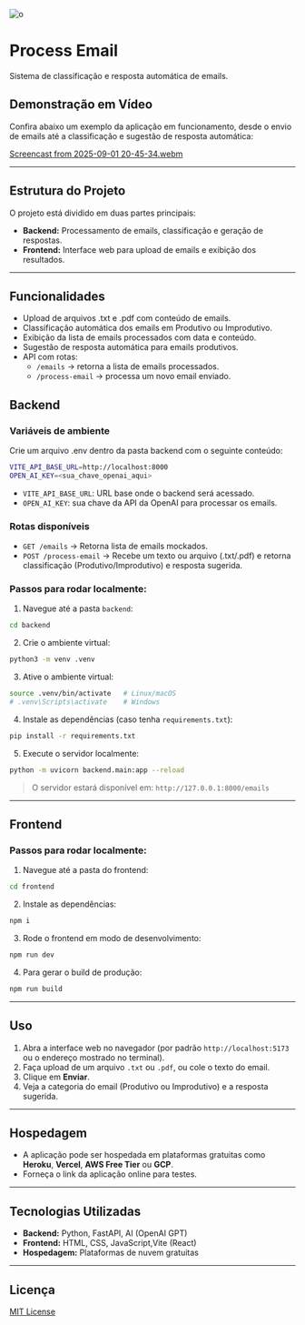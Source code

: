 ![o](https://github.com/user-attachments/assets/51c10b4c-d188-4fe1-a2b9-afede27b937f)


# Process Email

Sistema de classificação e resposta automática de emails.


## Demonstração em Vídeo

Confira abaixo um exemplo da aplicação em funcionamento, desde o envio de emails até a classificação e sugestão de resposta automática:

[Screencast from 2025-09-01 20-45-34.webm](https://github.com/user-attachments/assets/700b8a69-1513-4475-a10d-969487de2481)


---

## Estrutura do Projeto

O projeto está dividido em duas partes principais:

- **Backend:** Processamento de emails, classificação e geração de respostas.  
- **Frontend:** Interface web para upload de emails e exibição dos resultados.

---

## Funcionalidades

- Upload de arquivos .txt e .pdf com conteúdo de emails.
- Classificação automática dos emails em Produtivo ou Improdutivo.
- Exibição da lista de emails processados com data e conteúdo.
- Sugestão de resposta automática para emails produtivos.
- API com rotas:
  - `/emails` → retorna a lista de emails processados.
  - `/process-email` → processa um novo email enviado.

## **Backend**

### Variáveis de ambiente

Crie um arquivo .env dentro da pasta backend com o seguinte conteúdo:

```bash
VITE_API_BASE_URL=http://localhost:8000
OPEN_AI_KEY=<sua_chave_openai_aqui>
```

- `VITE_API_BASE_URL`: URL base onde o backend será acessado.
- `OPEN_AI_KEY`: sua chave da API da OpenAI para processar os emails.

### Rotas disponíveis

- `GET /emails` → Retorna lista de emails mockados.
- `POST /process-email` → Recebe um texto ou arquivo (.txt/.pdf) e retorna classificação (Produtivo/Improdutivo) e resposta sugerida.

### Passos para rodar localmente:

1. Navegue até a pasta `backend`:

```bash
cd backend
```

2. Crie o ambiente virtual:

```bash
python3 -m venv .venv
```

3. Ative o ambiente virtual:

```bash
source .venv/bin/activate   # Linux/macOS
# .venv\Scripts\activate    # Windows
```

4. Instale as dependências (caso tenha `requirements.txt`):

```bash
pip install -r requirements.txt
```

5. Execute o servidor localmente:

```bash
python -m uvicorn backend.main:app --reload
```

> O servidor estará disponível em: `http://127.0.0.1:8000/emails`

---

## **Frontend**

### Passos para rodar localmente:

1. Navegue até a pasta do frontend:

```bash
cd frontend
```

2. Instale as dependências:

```bash
npm i
```

3. Rode o frontend em modo de desenvolvimento:

```bash
npm run dev
```

4. Para gerar o build de produção:

```bash
npm run build
```

---

## **Uso**

1. Abra a interface web no navegador (por padrão `http://localhost:5173` ou o endereço mostrado no terminal).
2. Faça upload de um arquivo `.txt` ou `.pdf`, ou cole o texto do email.
3. Clique em **Enviar**.
4. Veja a categoria do email (Produtivo ou Improdutivo) e a resposta sugerida.

---

## **Hospedagem**

* A aplicação pode ser hospedada em plataformas gratuitas como **Heroku**, **Vercel**, **AWS Free Tier** ou **GCP**.
* Forneça o link da aplicação online para testes.

---

## **Tecnologias Utilizadas**

* **Backend:** Python, FastAPI, AI (OpenAI GPT)
* **Frontend:** HTML, CSS, JavaScript,Vite (React)
* **Hospedagem:** Plataformas de nuvem gratuitas

---

## **Licença**

[MIT License](https://github.com/anthonibs/process-email?tab=MIT-1-ov-file)


